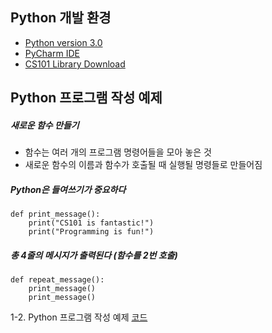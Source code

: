 ## Python 개발 환경
<ul>
  <li><a href="https://www.python.org/downloads/release/python-370">Python version 3.0</a></li>
  <li><a href="https://www.jetbrains.com/pycharm/">PyCharm IDE</a></li>
  <li><a href="http://cs101.kaist.ac.kr/assets/files/cs101_libraries_py35.zip">CS101 Library Download</a></li>
</ul>

## Python 프로그램 작성 예제
<h5>새로운 함수 만들기</h5>
<ul>
    <li>함수는 여러 개의 프로그램 명령어들을 모아 놓은 것</li>
    <li>새로운 함수의 이름과 함수가 호출될 때 실행될 명령들로 만들어짐</li>
</ul>

##### Python은 들여쓰기가 중요하다

``` 
def print_message():
    print("CS101 is fantastic!")
    print("Programming is fun!")
```

##### 총 4줄의 메시지가 출력된다 (함수를 2번 호출)

``` 
def repeat_message():
    print_message() 
    print_message() 
``` 
 
1-2. Python 프로그램 작성 예제 <a href="https://github.com/2SunE/python_programming/tree/master/ch01">코드</a>
 

